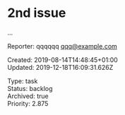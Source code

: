 # 2nd issue

...

Reporter: qqqqqq <qqq@example.com>  

Created: 2019-08-14T14:48:45+01:00  
Updated: 2019-12-18T16:09:31.626Z

Type: task  
Status: backlog  
Archived: true  
Priority: 2.875
